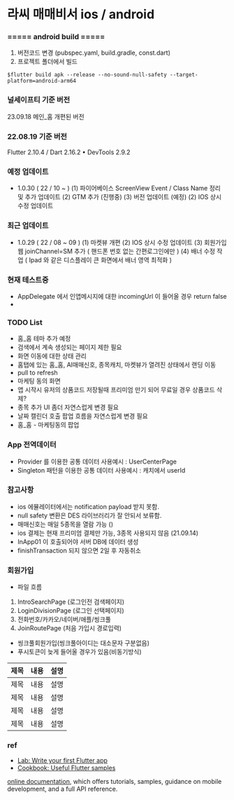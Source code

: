 # 라씨 매매비서 ios / android



### ===== android build =====
1. 버전코드 변경 (pubspec.yaml, build.gradle, const.dart)
2. 프로젝트 폴더에서 빌드
~~~
$flutter build apk --release --no-sound-null-safety --target-platform=android-arm64
~~~

### 널세이프티 기준 버전
23.09.18 메인_홈 개편된 버전
  
### 22.08.19 기준 버전
Flutter 2.10.4 / Dart 2.16.2 • DevTools 2.9.2

### 예정 업데이트
- 1.0.30 ( 22 / 10 ~  )
  (1) 파이어베이스 ScreenView Event / Class Name 정리 및 추가 업데이트
  (2) GTM 추가 (진행중)
  (3) 버전 업데이트 (예정)
  (2) IOS 상시 수정 업데이트

### 최근 업데이트
- 1.0.29 ( 22 / 08 ~ 09 )
  (1) 마켓뷰 개편
  (2) IOS 상시 수정 업데이트
  (3) 회원가입 웹 joinChannel=SM 추가 ( 핸드폰 번호 없는 간편로그인에만 )
  (4) 배너 수정 작업 ( Ipad 와 같은 디스플레이 큰 화면에서 배너 영역 최적화 )

### 현재 테스트중
- AppDelegate 에서 인앱메시지에 대한 incomingUrl 이 들어올 경우 return false
- 

### TODO List
- 홈_홈 테마 추가 예정
- 검색에서 계속 생성되는 페이지 제한 필요
- 화면 이동에 대한 상태 관리
- 홈탭에 있는 홈_홈, AI매매신호, 종목캐치, 마켓뷰가 열려진 상태에서 랜딩 이동
- pull to refresh
- 마케팅 동의 화면
- 앱 시작시 유저의 상품코드 저장될때 프리미엄 만기 되어 무료일 경우 상품코드 삭제?
- 종목 추가 UI 좀더 자연스럽게 변경 필요
- 날짜 캘린더 호출 팝업 흐름을 자연스럽게 변경 필요
- 홈_홈 - 마케팅동의 팝업

### App 전역데이터
- Provider 를 이용한 공통 데이터 사용예시 : UserCenterPage
- Singleton 패턴을 이용한 공통 데이터 사용예시 : 캐치에서 userId

### 참고사항
- ios 에뮬레이터에서는 notification payload 받지 못함.
- null safety 변환은 DES 라이브러리가 잘 안되서 보류함.
- 매매신호는 매일 5종목을 열람 가능 ()
- ios 결제는 현재 프리미엄 결제만 가능, 3종목 사용되지 않음 (21.09.14)
- InApp01 이 호출되어야 서버 DB에 데이터 생성
- finishTransaction 되지 않으면 2일 후 자동취소

### 회원가입
- 파일 흐름
1. IntroSearchPage (로그인전 검색페이지)
2. LoginDivisionPage (로그인 선택페이지)
3. 전화번호/카카오/네이버/애플/씽크풀
4. JoinRoutePage (처음 가입시 경로입력)

- 씽크풀회원가입(씽크풀아이디는 대소문자 구분없음) 
- 푸시토큰이 늦게 들어올 경우가 있음(비동기방식)


|제목|내용|설명|
|---|---|---|
|제목|내용|설명|
|제목|내용|설명|
|제목|내용|설명|
|제목|내용|설명|





### ref
- [Lab: Write your first Flutter app](https://flutter.dev/docs/get-started/codelab)
- [Cookbook: Useful Flutter samples](https://flutter.dev/docs/cookbook)

[online documentation](https://flutter.dev/docs), which offers tutorials,
samples, guidance on mobile development, and a full API reference.


